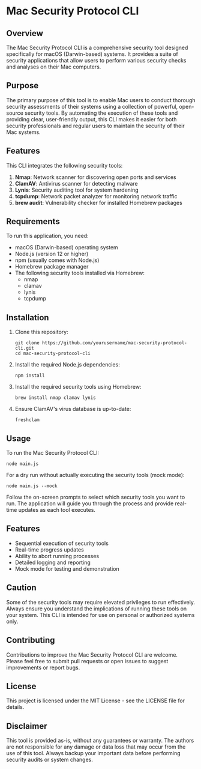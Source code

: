 # Mac Security Protocol CLI

## Overview
The Mac Security Protocol CLI is a comprehensive security tool designed specifically for macOS (Darwin-based) systems. It provides a suite of security applications that allow users to perform various security checks and analyses on their Mac computers.

## Purpose
The primary purpose of this tool is to enable Mac users to conduct thorough security assessments of their systems using a collection of powerful, open-source security tools. By automating the execution of these tools and providing clear, user-friendly output, this CLI makes it easier for both security professionals and regular users to maintain the security of their Mac systems.

## Features
This CLI integrates the following security tools:

1. **Nmap**: Network scanner for discovering open ports and services
2. **ClamAV**: Antivirus scanner for detecting malware
3. **Lynis**: Security auditing tool for system hardening
4. **tcpdump**: Network packet analyzer for monitoring network traffic
5. **brew audit**: Vulnerability checker for installed Homebrew packages

## Requirements
To run this application, you need:

- macOS (Darwin-based) operating system
- Node.js (version 12 or higher)
- npm (usually comes with Node.js)
- Homebrew package manager
- The following security tools installed via Homebrew:
  - nmap
  - clamav
  - lynis
  - tcpdump

## Installation

1. Clone this repository:
   ```
   git clone https://github.com/yourusername/mac-security-protocol-cli.git
   cd mac-security-protocol-cli
   ```

2. Install the required Node.js dependencies:
   ```
   npm install
   ```

3. Install the required security tools using Homebrew:
   ```
   brew install nmap clamav lynis
   ```

4. Ensure ClamAV's virus database is up-to-date:
   ```
   freshclam
   ```

## Usage

To run the Mac Security Protocol CLI:

```
node main.js
```

For a dry run without actually executing the security tools (mock mode):

```
node main.js --mock
```

Follow the on-screen prompts to select which security tools you want to run. The application will guide you through the process and provide real-time updates as each tool executes.

## Features
- Sequential execution of security tools
- Real-time progress updates
- Ability to abort running processes
- Detailed logging and reporting
- Mock mode for testing and demonstration

## Caution
Some of the security tools may require elevated privileges to run effectively. Always ensure you understand the implications of running these tools on your system. This CLI is intended for use on personal or authorized systems only.

## Contributing
Contributions to improve the Mac Security Protocol CLI are welcome. Please feel free to submit pull requests or open issues to suggest improvements or report bugs.

## License
This project is licensed under the MIT License - see the LICENSE file for details.

## Disclaimer
This tool is provided as-is, without any guarantees or warranty. The authors are not responsible for any damage or data loss that may occur from the use of this tool. Always backup your important data before performing security audits or system changes.
